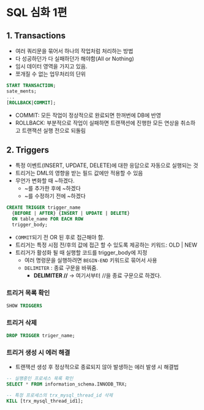 # SQL 심화 1편
## 1. Transactions
- 여러 쿼리문을 묶어서 하나의 작업처럼 처리하는 방법
- 다 성공하던가 다 실패하던가 해야함(All or Nothing)
- 임시 데이터 영역을 가지고 있음.
- 쪼개질 수 없는 업무처리의 단위

```SQL
START TRANSACTION;
sate_ments;
...
[ROLLBACK|COMMIT];
```
- COMMIT: 모든 작업이 정상적으로 완료되면 한꺼번에 DB에 반영
- ROLLBACK: 부분적으로 작업이 실패하면 트랜잭션에 진행한 모든 연상을 취소하고 트랜잭션 실행 전으로 되돌림

## 2. Triggers
- 특정 이벤트(INSERT, UPDATE, DELETE)에 대한 응답으로 자동으로 실행되는 것
- 트리거는 DML의 영향을 받는 필드 값에만 적용할 수 있음
- 무언가 변화할 때 ~하겠다.
  - ~를 추가한 후에 ~하겠다
  - ~를 수정하기 전에 ~하겠다

```SQL
CREATE TRIGGER trigger_name
  {BEFORE | AFTER} {INSERT | UPDATE | DELETE}
  ON table_name FOR EACH ROW
  trigger_body;
```
- `COMMIT`되기 전 OR 된 후로 접근해야 함.
- 트리거는 특정 시점 전/후의 값에 접근 할 수 있도록 제공하는 키워드: OLD | NEW
- 트리거가 활성화 될 때 실행할 코드를 trigger_body에 지정
  - 여러 명령문을 실행하려면 `BEGIN-END` 키워드로 묶어서 사용
  - `DELIMITER` : 종료 구문을 바꿔줌.
    - **DELIMITER //** -> 여기서부터 //을 종료 구문으로 하겠다.

### 트리거 목록 확인
```SQL
SHOW TRIGGERS
```

### 트리거 삭제
```SQL
DROP TRIGGER triger_name;
```

### 트리거 생성 시 에러 해결
- 트랜잭션 생성 후 정상적으로 종료되지 않아 발생하는 에러 발생 시 해결법

```SQL
-- 실행중인 프로세스 목록 확인
SELECT * FROM information_schema.INNODB_TRX;

-- 특정 프로세스의 trx_mysql_thread_id 삭제
KILL [trx_mysql_thread_id1];
```